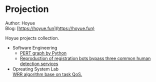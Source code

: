# Projection
Author: Hoyue  
Blog: [https://hoyue.fun](https://hoyue.fun)

Hoyue projects collection.

* Software Engineering
  * [PERT graph by Python](https://github.com/Aki-Hoyue/projects/tree/main/SE/PERT)
  * [Reproduction of registration bots bypass three common human detection services](https://github.com/Aki-Hoyue/projects/tree/main/SE/Registration_Bots)
* Opreating System Lab  
  [WRR algorithm base on task QoS.](https://github.com/Aki-Hoyue/projects/tree/main/OS_lab/WRR)
